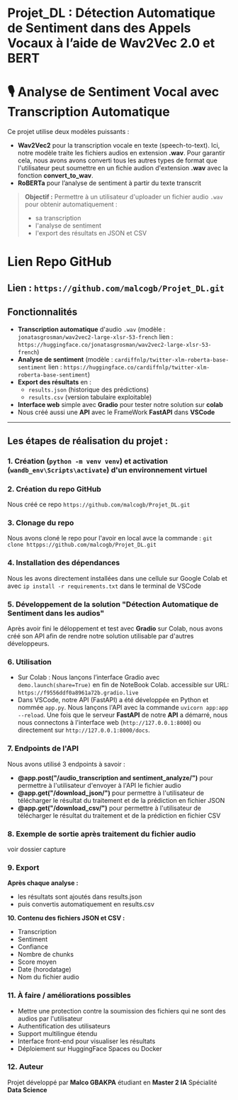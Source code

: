 # Projet_DL : Détection Automatique de Sentiment dans des Appels Vocaux à l’aide de Wav2Vec 2.0 et BERT

# 🎙️ Analyse de Sentiment Vocal avec Transcription Automatique

Ce projet utilise deux modèles puissants :
- **Wav2Vec2** pour la transcription vocale en texte (speech-to-text). Ici, notre modèle traite les fichiers audios en extension **.wav**. Pour garantir cela, nous avons avons converti tous les autres types de format que l'utilisateur peut soumettre en un fichie audion d'extension **.wav** avec la fonction **convert_to_wav**.
- **RoBERTa** pour l’analyse de sentiment à partir du texte transcrit

> **Objectif :** Permettre à un utilisateur d'uploader un fichier audio `.wav` pour obtenir automatiquement :
> - sa transcription
> - l'analyse de sentiment
> - l'export des résultats en JSON et CSV

# Lien Repo GitHub 
Lien : `https://github.com/malcogb/Projet_DL.git`
---

## Fonctionnalités

- **Transcription automatique** d'audio `.wav` (modèle : `jonatasgrosman/wav2vec2-large-xlsr-53-french` lien : `https://huggingface.co/jonatasgrosman/wav2vec2-large-xlsr-53-french`)
- **Analyse de sentiment** (modèle : `cardiffnlp/twitter-xlm-roberta-base-sentiment` lien : `https://huggingface.co/cardiffnlp/twitter-xlm-roberta-base-sentiment`)
- **Export des résultats** en :
  - `results.json` (historique des prédictions)
  - `results.csv` (version tabulaire exploitable)
- **Interface web** simple avec **Gradio** pour tester notre solution sur **colab**
- Nous créé aussi une **API** avec le FrameWork **FastAPI** dans **VSCode**

---

## Les étapes de réalisation du projet :

### 1. **Création (`python -m venv venv`) et activation (`wandb_env\Scripts\activate`) d'un environnement virtuel** 

### 2. **Création du repo GitHub** 
Nous créé ce repo `https://github.com/malcogb/Projet_DL.git`

### 3. Clonage du repo
Nous avons cloné le repo pour l'avoir en local avce la commande : `git clone httpps://github.com/malcogb/Projet_DL.git`

### 4. **Installation des dépendances** 
Nous les avons directement installées dans une cellule sur Google Colab et avec `ip install -r requirements.txt` dans le terminal de VSCode

### 5. Développement de la solution "Détection Automatique de Sentiment dans les audios"
Après avoir fini le déloppement et test avec **Gradio** sur Colab, nous avons créé son API afin de rendre notre solution utilisable par d'autres développeurs.

### 6. Utilisation
- Sur Colab : Nous lançons l’interface Gradio avec `demo.launch(share=True)` en fin de NoteBook Colab. accessible sur URL: `https://f9556ddf0a8961a72b.gradio.live`
- Dans VSCode, notre API (FastAPI) a été développée en Python et nommée `app.py`. Nous lançons l'API avec la commande `uvicorn app:app --reload`. Une fois que le serveur **FastAPI** de notre **API** a démarré, nous nous connectons à l'interface web (`http://127.0.0.1:8000`) ou directement sur `http://127.0.0.1:8000/docs`.

### 7. Endpoints de l'API
Nous avons utilisé 3 endpoints à savoir :
- **@app.post("/audio_transcription and sentiment_analyze/")** pour permettre à l'utilisateur d'envoyer à l'API le fichier audio
- **@app.get("/download_json/")** pour permettre à l'utilisateur de télécharger le résultat du traitement et de la prédiction en fichier JSON
- **@app.get("/download_csv/")** pour permettre à l'utilisateur de télécharger le résultat du traitement et de la prédiction en fichier CSV

### 8. Exemple de sortie après traitement du fichier audio
voir dossier capture

### 9. Export
**Après chaque analyse :**
- les résultats sont ajoutés dans results.json
- puis convertis automatiquement en results.csv

**10. Contenu des fichiers JSON et CSV :**
- Transcription
- Sentiment
- Confiance
- Nombre de chunks
- Score moyen
- Date (horodatage)
- Nom du fichier audio

### 11. À faire / améliorations possibles
- Mettre une protection contre la soumission des fichiers qui ne sont des audios par l'utilisateur
- Authentification des utilisateurs
- Support multilingue étendu
- Interface front-end pour visualiser les résultats
- Déploiement sur HuggingFace Spaces ou Docker

### 12. Auteur
Projet développé par **Malco GBAKPA** étudiant en **Master 2 IA** Spécialité **Data Science**
